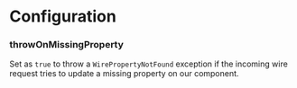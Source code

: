 # Configuration

### throwOnMissingProperty

Set as `true` to throw a `WirePropertyNotFound` exception if the incoming wire request tries to update a missing property on our component.


